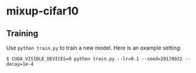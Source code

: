 # mixup-cifar10

## Training
Use `python train.py` to train a new model.
Here is an example setting:
```
$ CUDA_VISIBLE_DEVICES=0 python train.py --lr=0.1 --seed=20170922 --decay=1e-4
```
